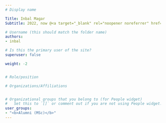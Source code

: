 ```yaml
---
# Display name

Title: Inbal Magar
Subtitle: 2022, now @<a target="_blank" rel="noopener noreferrer" href='https://www.ai21.com/'>AI21</a>

# Username (this should match the folder name)
authors:
- inbal

# Is this the primary user of the site?
superuser: false

weight: -2


# Role/position

# Organizations/Affiliations


# Organizational groups that you belong to (for People widget)
#   Set this to `[]` or comment out if you are not using People widget.
user_groups:
- "<b>Alumni (MSc)</b>"
---
```


